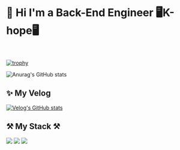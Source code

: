 # 👋 Hi I'm a Back-End Engineer 🖥️K-hope🖥️

<br>



[![trophy](https://github-profile-trophy.vercel.app/?username=KIMHUEMANG&theme=onedark)](https://github.com/ryo-ma/github-profile-trophy)



![Anurag's GitHub stats](https://github-readme-stats.vercel.app/api?username=KIMHUEMANG&show_icons=true&theme=github_dark)

## ✨ My Velog
[![Velog's GitHub stats](https://velog-readme-stats.vercel.app/api?name=hope0206)](https://github.com/eungyeole/velog-readme-stats)


## ⚒️ My Stack ⚒️

<img src="https://img.shields.io/badge/Spring-6DB33F?style=for-the-badge&logo=Spring&logoColor=white">
<img src="https://img.shields.io/badge/Spring Boot-6DB33F?style=for-the-badge&logo=SpringBoot&logoColor=white">
<img src="https://img.shields.io/badge/AWS-232F3E?style=for-the-badge&logo=Amazon aws&logoColor=white">
